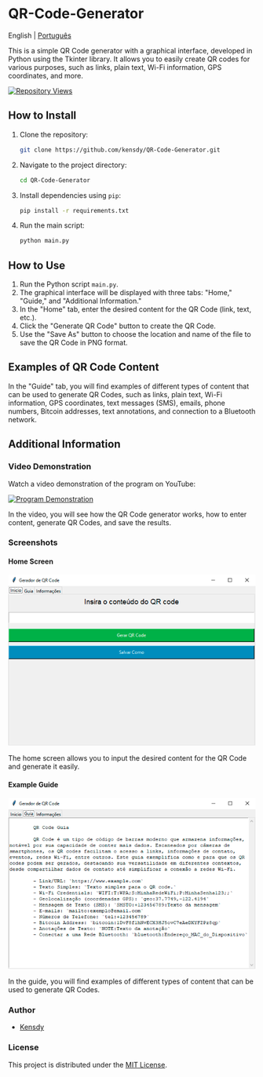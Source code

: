 # QR-Code-Generator

English | [Português](README_pt.md)

This is a simple QR Code generator with a graphical interface, developed in Python using the Tkinter library. It allows you to easily create QR codes for various purposes, such as links, plain text, Wi-Fi information, GPS coordinates, and more.

[![Repository Views](https://komarev.com/ghpvc/?username=kensdyqr&label=Views&color=brightgreen)](https://github.com/kensdy/QR-Code-Generator)

## How to Install

1. Clone the repository:

    ```bash
    git clone https://github.com/kensdy/QR-Code-Generator.git
    ```

2. Navigate to the project directory:

    ```bash
    cd QR-Code-Generator
    ```

3. Install dependencies using `pip`:

    ```bash
    pip install -r requirements.txt
    ```
    
4. Run the main script:

    ```bash
    python main.py
    ```

## How to Use

1. Run the Python script `main.py`.
2. The graphical interface will be displayed with three tabs: "Home," "Guide," and "Additional Information."
3. In the "Home" tab, enter the desired content for the QR Code (link, text, etc.).
4. Click the "Generate QR Code" button to create the QR Code.
5. Use the "Save As" button to choose the location and name of the file to save the QR Code in PNG format.

## Examples of QR Code Content

In the "Guide" tab, you will find examples of different types of content that can be used to generate QR Codes, such as links, plain text, Wi-Fi information, GPS coordinates, text messages (SMS), emails, phone numbers, Bitcoin addresses, text annotations, and connection to a Bluetooth network.

## Additional Information

### Video Demonstration

Watch a video demonstration of the program on YouTube:

[![Program Demonstration](https://img.youtube.com/vi/OGrucDV3FcI/0.jpg)](https://www.youtube.com/watch?v=OGrucDV3FcI)

In the video, you will see how the QR Code generator works, how to enter content, generate QR Codes, and save the results.

### Screenshots

#### Home Screen

![Home Screen](inicio.png)

The home screen allows you to input the desired content for the QR Code and generate it easily.

#### Example Guide

![Example Guide](guia.png)

In the guide, you will find examples of different types of content that can be used to generate QR Codes.

### Author

- [Kensdy](https://github.com/kensdy)

### License

This project is distributed under the [MIT License](LICENSE).
